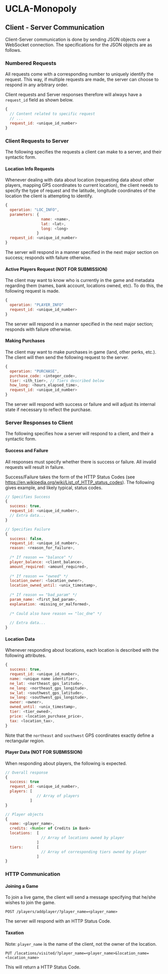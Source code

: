 # UCLA-Monopoly

## Client - Server Communication
Client-Server communication is done by sending JSON objects over a WebSocket connection. The specifications for the JSON objects are as follows.

### Numbered Requests
All requests come with a corresponding number to uniquely identify the request. This way, if multiple requests are made, the server can choose to respond in any arbitrary order.

Client requests and Server responses therefore will always have a `request_id` field as shown below.

```javascript
{
  // Content related to specific request
  // ...
  request_id: <unique_id_number>
}
```

### Client Requests to Server
The following specifies the requests a client can make to a server, and their syntactic form.

#### Location Info Requests
Whenever dealing with data about location (requesting data about other players, mapping GPS coordinates to current location), the client needs to specify the type of request and the latitude, longitude coordinates of the location the client is attempting to identify.
```javascript
{
  operation: "LOC_INFO",
  parameters: {
                name: <name>,
                lat: <lat>,
                long: <long>
              }
  request_id: <unique_id_number>
}
```
The server will respond in a manner specified in the next major section on success; responds with failure otherwise.

#### Active Players Request (NOT FOR SUBMISSION)
The client may want to know who is currently in the game and metadata regarding them (names, bank account, locations owned, etc). To do this, the following request is made.
```javascript
{
  operation: "PLAYER_INFO"
  request_id: <unique_id_number>
}
```
The server will respond in a manner specified in the next major section; responds with failure otherwise.

#### Making Purchases
The client may want to make purchases in game (land, other perks, etc.). The client will then send the following request to the server.
```javascript
{
  operation: "PURCHASE",
  purchase_code: <integer_code>,
  tier: <ith_tier>, // Tiers described below
  how_long: <hours_elapsed_time>,
  request_id: <unique_id_number>
}
```
The server will respond with success or failure and will adjust its internal state if necessary to reflect the purchase.

### Server Responses to Client
The following specifies how a server will respond to a client, and their a syntactic form.

#### Success and Failure
All responses must specify whether there is success or failure. All invalid requests will result in failure.

Success/Failure takes the form of the HTTP Status Codes (see https://en.wikipedia.org/wiki/List_of_HTTP_status_codes). The following gives example, and likely typical, status codes.

```javascript
// Specifies Success
{
  success: true,
  request_id: <unique_id_number>,
  // Extra data...
}

// Specifies Failure
{
  success: false,
  request_id: <unique_id_number>,
  reason: <reason_for_failure>,
  
  /* If reason == "balance" */
  player_balance: <client_balance>,
  amount_required: <amount_required>,
  
  /* If reason == "owned" */
  location_owner: <location_owner>,
  location_owned_until: <unix_timestamp>,
  
  /* If reason == "bad_param" */
  param_name: <first_bad_param>,
  explanation: <missing_or_malformed>,
  
  /* Could also have reason == "loc_dne" */
  
  // Extra data...
}
```

#### Location Data
Whenever responding about locations, each location is described with the following attributes.

```javascript
{
  success: true,
  request_id: <unique_id_number>,
  name: <unique name identifier>,
  ne_lat: <northeast_gps_latitude>,
  ne_long: <northeast_gps_longitude>,
  sw_lat: <southwest_gps_latitude>,
  sw_long: <southwest_gps_longitude>,
  owner: <owner>,
  owned_until: <unix_timestamp>,
  tier: <tier_owned>,
  price: <location_purchase_price>,
  tax: <location_tax>,
}
```
Note that the `northeast` and `southwest` GPS coordinates exactly define a rectangular region.

#### Player Data (NOT FOR SUBMISSION)
When responding about players, the following is expected.

```javascript
// Overall response
{
  success: true
  request_id: <unique_id_number>,
  players: [
              // Array of players
           ]
}

// Player objects
{
  name: <player_name>,
  credits: <Number of Credits in Bank>
  locations:  [
                // Array of locations owned by player
              ]
  tiers:      [
                // Array of corresponding tiers owned by player
              ]
}
```
### HTTP Communication

#### Joining a Game
To join a live game, the client will send a message specifying that he/she wishes to join the game.

```POST /players/addplayer/?player_name=<player_name>```

The server will respond with an HTTP Status Code.

#### Taxation
Note: `player_name` is the name of the client, not the owner of the location.

```PUT /locations/visited/?player_name=<player_name>&location_name=<location_name>```

This will return a HTTP Status Code.

